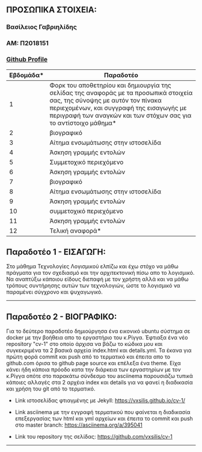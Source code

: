 ## ΠΡΟΣΩΠΙΚΑ ΣΤΟΙΧΕΙΑ:

### Βασίλειος Γαβριηλίδης
### ΑΜ: Π2018151
### [Github Profile](https://github.com/vxsilis)

| Εβδομάδα* | Παραδοτέο |
| --- | --- |
| 1 | Φορκ του αποθετηρίου και δημιουργία της σελίδας της αναφοράς με τα προσωπικά στοιχεία σας, της σύνοψης με αυτόν τον πίνακα περιεχομένων, και συγγραφή της εισαγωγής με περιγραφή των αναγκών και των στόχων σας για το αντίστοιχο μάθημα* |
| 2 | βιογραφικό |
| 3 | Αίτημα ενσωμάτωσης στην ιστοσελίδα |
| 4 | Άσκηση γραμμής εντολών |
| 5 | Συμμετοχικό περιεχόμενο |
| 6 | Άσκηση γραμμής εντολών |
| 7 | βιογραφικό |
| 8 | Αίτημα ενσωμάτωσης στην ιστοσελίδα |
| 9 | Άσκηση γραμμής εντολών |
| 10 | συμμετοχικό περιεχόμενο |
| 11 | Άσκηση γραμμής εντολών |
| 12 | Τελική αναφορά* |


## <a name="P">Παραδοτέο 1 - ΕΙΣΑΓΩΓΗ:</a>
Στο μάθημα Τεχνολογίες Λογισμικού ελπίζω και έχω στόχο να μάθω πράγματα για τον σχεδιασμό και την αρχιτεκτονική πίσω απο το λογισμικό. Να αναπτύξω κάποιου είδους διεπαφή με τον χρήστη αλλά και να μάθω τρόπους συντήρησης αυτών των τεχνολογιών, ώστε το λογισμικό να παραμένει σύγχρονο και ψυχαγωγικό.

---

## <a name="P">Παραδοτέο 2 - ΒΙΟΓΡΑΦΙΚΟ:</a>

Για το δεύτερο παραδοτέο δημιούργησα ένα εικονικό ubuntu σύστημα σε docker με την βοήθεια απο το εργαστήριο του κ.Ρίγγα. Έφτιαξα ένα νέο repository "cv-1" στο οποίο άρχισα να βάζω το κώδικα μου και συγκεκριμένα τα 2 βασικά αρχεία index.html και details.yml. Τα έκανα για πρώτη φορά commit και push από το τερματικό και έπειτα απο το github.com όρισα το github page source και επέλεξα ένα theme. Είχα κάνει ήδη κάποια πρόοδο κατα την διάρκεια των εργαστηρίων με τον κ.Ρίγγα οπότε στο παρακάτω σύνδεσμο του asciinema παρουσιάζω τυπικά κάποιες αλλαγές στα 2 αρχέια index και details για να φανεί η διαδικασία και χρήση του git από το τερματικό.

- Link ιστοσελίδας φτιαγμένης με Jekyll: https://vxsilis.github.io/cv-1/

- Link asciinema με την εγγραφή τερματικού που φαίνεται η διαδικασία επεξεργασίας των html και yml αρχείων και έπειτα το commit και push στο master branch: https://asciinema.org/a/395041

- Link του repository της σελίδας: https://github.com/vxsilis/cv-1

---
